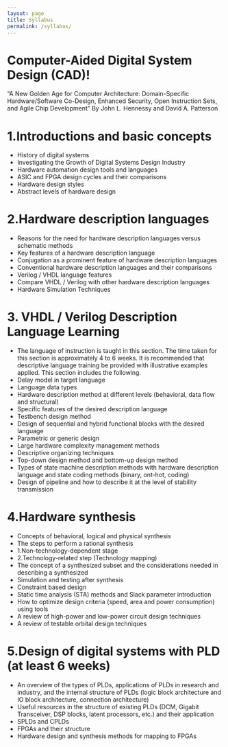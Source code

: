 ```yaml
---
layout: page
title: Syllabus
permalink: /syllabus/
---
```



# Computer-Aided Digital System Design (CAD)!
 “A New Golden Age for Computer Architecture: Domain-Specific Hardware/Software Co-Design, Enhanced Security, Open Instruction Sets, and Agile Chip Development”
By John L. Hennessy and David A. Patterson































# 1.Introductions and basic concepts
* History of digital systems
* Investigating the Growth of Digital Systems Design Industry
* Hardware automation design tools and languages
* ASIC and FPGA design cycles and their comparisons
* Hardware design styles
* Abstract levels of hardware design



# 2.Hardware description languages
* Reasons for the need for hardware description languages versus schematic methods
* Key features of a hardware description language
* Conjugation as a prominent feature of hardware description languages
* Conventional hardware description languages and their comparisons
* Verilog / VHDL language features
* Compare VHDL / Verilog with other hardware description languages
* Hardware Simulation Techniques



# 3. VHDL / Verilog Description Language Learning 
* The language of instruction is taught in this section. The time taken for this section is approximately 4 to 6 weeks. It is recommended that descriptive language training be provided with illustrative examples applied. This section includes the following.
* Delay model in target language
* Language data types
* Hardware description method at different levels (behavioral, data flow and structural)
* Specific features of the desired description language
* Testbench design method
* Design of sequential and hybrid functional blocks with the desired language
* Parametric or generic design
* Large hardware complexity management methods
* Descriptive organizing techniques
* Top-down design method and bottom-up design method
* Types of state machine description methods with hardware description language and state coding methods (binary, ont-hot, coding)
* Design of pipeline and how to describe it at the level of stability transmission



# 4.Hardware synthesis
* Concepts of behavioral, logical and physical synthesis
* The steps to perform a rational synthesis
* 1.Non-technology-dependent stage
* 2.Technology-related step (Technology mapping)
* The concept of a synthesized subset and the considerations needed in describing a synthesized
* Simulation and testing after synthesis
* Constraint based design
* Static time analysis (STA) methods and Slack parameter introduction
* How to optimize design criteria (speed, area and power consumption) using tools
* A review of high-power and low-power circuit design techniques
* A review of testable orbital design techniques



# 5.Design of digital systems with PLD (at least 6 weeks)
* An overview of the types of PLDs, applications of PLDs in research and industry, and the internal structure of PLDs (logic block architecture and IO block architecture, connection architecture)
* Useful resources in the structure of existing PLDs (DCM, Gigabit Transceiver, DSP blocks, latent processors, etc.) and their application
* SPLDs and CPLDs
* FPGAs and their structure
* Hardware design and synthesis methods for mapping to FPGAs

